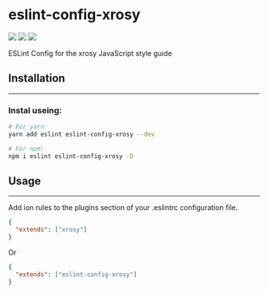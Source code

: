 [Product Info]:https://img.shields.io/badge/ESLint-Config-blue.svg
[Build Status]:https://www.travis-ci.org/chenzhenyuan/eslint-config-ion.svg?branch=master
[Publish Version]:https://img.shields.io/npm/v/eslint-config-xrosy.svg?registry_uri=https%3A%2F%2Fregistry.npmjs.com


<!-- --------------------------------------------- -->

# eslint-config-xrosy

![][Product Info]
![][Build Status]
![][Publish Version]

ESLint Config for the xrosy JavaScript style guide

## Installation

---


### Instal useing:

``` bash
# For yarn:
yarn add eslint eslint-config-xrosy --dev

# For npm:
npm i eslint eslint-config-xrosy -D
```


## Usage
---

Add ion rules to the plugins section of your .eslintrc configuration file.

``` json
{
  "extends": ["xrosy"]
}
```

Or

``` json
{
  "extends": ["eslint-config-xrosy"]
}
```

